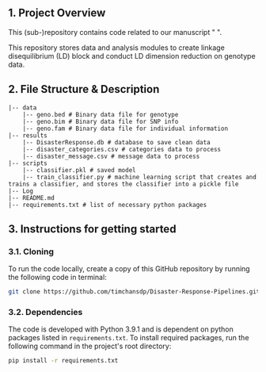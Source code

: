 

## 1. Project Overview

This (sub-)repository contains code related to our manuscript " ".

This repository stores data and analysis modules to create linkage disequilibrium (LD) block and conduct LD dimension reduction on genotype data.


## 2. File Structure & Description
~~~~~~~
|-- data
    |-- geno.bed # Binary data file for genotype
    |-- geno.bim # Binary data file for SNP info
    |-- geno.fam # Binary data file for individual information
|-- results
    |-- DisasterResponse.db # database to save clean data
    |-- disaster_categories.csv # categories data to process
    |-- disaster_message.csv # message data to process
|-- scripts
    |-- classifier.pkl # saved model
    |-- train_classifier.py # machine learning script that creates and trains a classifier, and stores the classifier into a pickle file
|-- Log
|-- README.md
|-- requirements.txt # list of necessary python packages
~~~~~~~


## 3. Instructions for getting started
### 3.1. Cloning
To run the code locally, create a copy of this GitHub repository by running the following code in terminal:
```sh
git clone https://github.com/timchansdp/Disaster-Response-Pipelines.git
```

### 3.2. Dependencies
The code is developed with Python 3.9.1 and is dependent on python packages listed in `requirements.txt`. To install required packages, run the following command in the project's root directory:
```sh
pip install -r requirements.txt
```
